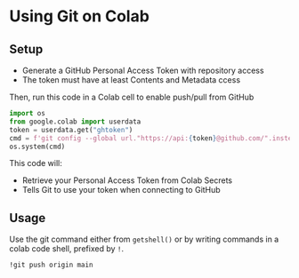 # Using Git on Colab
## Setup
* Generate a GitHub Personal Access Token with repository access
* The token must have at least Contents and Metadata ccess




Then, run this code in a Colab cell to enable push/pull from GitHub

``` python
import os
from google.colab import userdata
token = userdata.get("ghtoken")
cmd = f'git config --global url."https://api:{token}@github.com/".insteadOf "https://github.com/"'
os.system(cmd)

```

This code will:  
* Retrieve your Personal Access Token from Colab Secrets
* Tells Git to use your token when connecting to GitHub

## Usage
Use the git command either from `getshell()` or by writing commands in a colab code shell, prefixed by `!`.

```
!git push origin main
```
